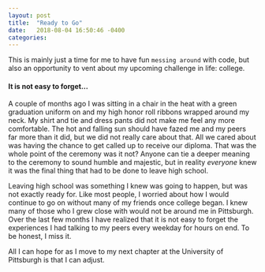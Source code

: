 ```yaml
---
layout: post
title:  "Ready to Go"
date:   2018-08-04 16:50:46 -0400
categories: 
---
```

This is mainly just a time for me to have fun `messing around` with code, but also an opportunity to vent about my upcoming challenge in life: college.

#### It is not easy to forget...

A couple of months ago I was sitting in a chair in the heat with a green graduation uniform on and my high honor roll ribbons wrapped around my neck. My shirt and tie and dress pants did not make me feel any more comfortable. The hot and falling sun should have fazed me and my peers far more than it did, but we did not really care about that. All we cared about was having the chance to get called up to receive our diploma. That was the whole point of the ceremony was it not? Anyone can tie a deeper meaning to the ceremony to sound humble and majestic, but in reality *everyone* knew it was the final thing that had to be done to leave high school.

Leaving high school was something I knew was going to happen, but was not exactly ready for. Like most people, I worried about how I would continue to go on without many of my friends once college began. I knew many of those who I grew close with would not be around me in Pittsburgh. Over the last few months I have realized that it is not easy to forget the experiences I had talking to my peers every weekday for hours on end. To be honest, I miss it. 

​All I can hope for as I move to my next chapter at the University of Pittsburgh is that I can adjust.